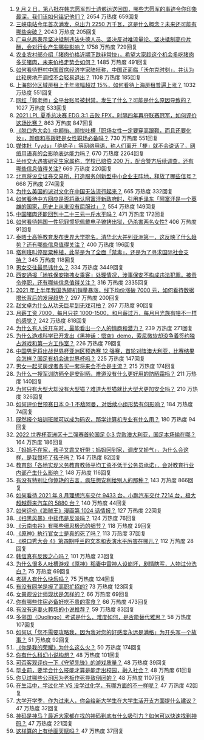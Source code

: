 1. [9 月 2 日，第八批在韩志愿军烈士遗骸运送回国，哪些志愿军的事迹令你印象最深，我们该如何铭记他们？](https://www.zhihu.com/question/482921104) 2654 万热度 659回复
1. [三峡电站今年首次满发，总出力 2250 万千瓦，这是什么概念？未来还可能有哪些突破？](https://www.zhihu.com/question/483602873) 2043 万热度 205回复
1. [广电总局表示坚决抵制违法失德人员、坚决反对唯流量论、坚决抵制高价片酬，会对行业产生哪些影响？](https://www.zhihu.com/question/484136671) 1758 万热度 729回复
1. [农业农村部介绍「猪肉价格近期下跌非常快」，希望大家趁这个机会多吃猪肉多买猪肉，未来价格走势会如何？](https://www.zhihu.com/question/483948816) 1485 万热度 491回复
1. [如何看待野村中国首席经济学家陆挺称，中国正面临「沃尔克时刻」，并认为此轮房地产调控不会轻易退出？](https://www.zhihu.com/question/484169608) 1108 万热度 185回复
1. [上海部分区域房租上半年涨幅超过 15%，如何看待上海房租普遍上涨？](https://www.zhihu.com/question/477906831) 1032 万热度 551回复
1. [网红「郭老师」全平台账号被封禁，发生了什么？可能是什么原因导致的？](https://www.zhihu.com/question/484278775) 1027 万热度 533回复
1. [2021 LPL 夏季总决赛 EDG 3:1 击败 FPX，时隔四年再夺联赛冠军，如何评价这场比赛？](https://www.zhihu.com/question/484262788) 863 万热度 847回复
1. [《脱口秀大会》中颜怡、颜悦吐槽「职场女性一定要穿高跟鞋，而且还要化妆」，颜值和高跟鞋是女性职场必备吗？](https://www.zhihu.com/question/484133067) 730 万热度 551回复
1. [媒体批「yyds」「绝绝子」等网络用语，称人们离开「梗」就不会说话了，网络用语真的会影响表达能力吗？](https://www.zhihu.com/question/484057801) 670 万热度 2264回复
1. [兰州交大遇害研究生家属称，学校已赔偿 200 万，配合警方后续调查，还有哪些信息值得关注?](https://www.zhihu.com/question/484259523) 669 万热度 220回复
1. [北京将设立证券交易所，打造服务创新型中小企业主阵地，释放了哪些信号？](https://www.zhihu.com/question/484298202) 668 万热度 274回复
1. [为什么美国的派对文化在中国无法流行起来？](https://www.zhihu.com/question/20445088) 665 万热度 332回复
1. [如何看待中方回应是否将承认阿富汗新政府时，引用毛泽东「阿富汗是一个英雄的国家，历史上从来没有屈服过」？](https://www.zhihu.com/question/484074143) 554 万热度 149回复
1. [中国猪肉还能回到十二十三元一斤水平吗？](https://www.zhihu.com/question/411052234) 471 万热度 172回复
1. [如何看待韩国一性犯罪惯犯佩戴电子镣铐出狱，仍杀害两名女性?](https://www.zhihu.com/question/483449226) 406 万热度 91回复
1. [泰晤士高等教育发布世界大学排名，清华北大并列亚洲第一，这反映了什么趋势？还有哪些信息值得关注？](https://www.zhihu.com/question/484167535) 400 万热度 196回复
1. [塔利班叫停罂粟种植，此举是为了全面「禁毒」，还是为了寻求国际社会支持？](https://www.zhihu.com/question/483986478) 345 万热度 118回复
1. [男女交往最忌讳什么？](https://www.zhihu.com/question/23151702) 334 万热度 3449回复
1. [西安通报「地铁保安拖拽女乘客」处理情况，涉事保安不构成违法犯罪，被责令停职，还有哪些信息值得关注？](https://www.zhihu.com/question/484183679) 316 万热度 2335回复
1. [2021 年上半年我国洗碗机销量暴涨，线下均价涨破 7000 元，如何看待数据增长背后的发展趋势？](https://www.zhihu.com/question/483941658) 297 万热度 200回复
1. [赵文卓为什么从功夫巨星到无戏可拍？](https://www.zhihu.com/question/483102098) 267 万热度 90回复
1. [月薪工资 7000，每月只花 1000-1500，和月薪过万，每月月光族有啥不一样的感觉？](https://www.zhihu.com/question/392697045) 242 万热度 818回复
1. [为什么有人说开车时，最能看出一个人的情商和潜力？](https://www.zhihu.com/question/465346552) 239 万热度 271回复
1. [为什么游戏科学已开发出《黑神话：悟空》demo，索尼微软却没争着签约独占游戏和第一方工作室？](https://www.zhihu.com/question/483402120) 226 万热度 79回复
1. [中国男足将出战世界杯亚洲区预选赛 12 强赛，首轮对阵澳大利亚，比赛结果会怎样？国足有机会进世界杯吗？](https://www.zhihu.com/question/484214980) 225 万热度 147回复
1. [男女一起买房或者各买一套将来会不会是主流？](https://www.zhihu.com/question/478057106) 215 万热度 174回复
1. [为什么一搜军训防晒全是安耐晒，难道没有什么更好用的防晒霜吗？](https://www.zhihu.com/question/343239595) 211 万热度 140回复
1. [为何只有大型犬却没有大型猫？难道大型猫就比大型犬更加安全吗？](https://www.zhihu.com/question/483717874) 210 万热度 326回复
1. [如何评价世预赛日本 0-1 不敌阿曼，对后续小组形势有何影响？](https://www.zhihu.com/question/484294969) 184 万热度 74回复
1. [既然报个培训班就可以成为码农，那学计算机专业有什么用？](https://www.zhihu.com/question/482941635) 180 万热度 94回复
1. [2022 世界杯亚洲区十二强赛首轮国足 0:3 完败澳大利亚，国足本场输在哪？](https://www.zhihu.com/question/484209444) 164 万热度 186回复
1. [「妈妈不在家，孩子又乖又好带；妈妈回到家，调皮又娇气」，为什么会这样，是我惯坏了孩子吗？](https://www.zhihu.com/question/483973872) 154 万热度 82回复
1. [教育部「各地实现义务教育教师平均工资不低于公务员承诺」，会对教育行业内部产生什么影响？](https://www.zhihu.com/question/483935009) 148 万热度 116回复
1. [有没有特别让你惊艳的古言，疯狂想安利给别人的那种？](https://www.zhihu.com/question/334390853) 143 万热度 866回复
1. [如何看待 2021 年 8 月理想汽车交付 9433 台，小鹏汽车交付 7214 台，极大超越蔚来汽车的 5880 台？](https://www.zhihu.com/question/484041510) 140 万热度 44回复
1. [如何评价《海贼王》漫画第 1024 话情报？](https://www.zhihu.com/question/483898733) 127 万热度 22回复
1. [《扫黑风暴》中裴伟是反派吗？](https://www.zhihu.com/question/481276828) 124 万热度 76回复
1. [《云南虫谷》有哪些细思极恐的细节？](https://www.zhihu.com/question/483513049) 118 万热度 29回复
1. [《原神》执行官女士是真的死了吗？](https://www.zhihu.com/question/484013638) 113 万热度 37回复
1. [《脱口秀大会 4》第四期呼兰的文本和表演水平厉害在哪儿？](https://www.zhihu.com/question/483817283) 112 万热度 28回复
1. [韩信真有反叛之心吗？](https://www.zhihu.com/question/482789039) 101 万热度 23回复
1. [为什么很多人吐槽游戏《原神》稻妻中雷神人设崩坏，剧情瞎写，人物过分洗白？](https://www.zhihu.com/question/484128791) 75 万热度 69回复
1. [考研人有什么快乐吗？](https://www.zhihu.com/question/476100645) 75 万热度 124回复
1. [有没有同学是报了高职扩招的?](https://www.zhihu.com/question/440444523) 73 万热度 123回复
1. [女景观设计师现状是怎样的？](https://www.zhihu.com/question/266010527) 66 万热度 69回复
1. [你有哪些住宿必备好吃不贵的零食？](https://www.zhihu.com/question/342445699) 66 万热度 473回复
1. [有没有追妻火葬场的小说推荐？](https://www.zhihu.com/question/360806849) 59 万热度 83回复
1. [多邻国（Duolingo）考试是什么，难度如何，是否能替代雅思？](https://www.zhihu.com/question/387485450) 58 万热度 107回复
1. [如何以「您不需要攻略我，因为我对您的好感度永远是满格」为开头写一个故事？](https://www.zhihu.com/question/460812900) 51 万热度 92回复
1. [《你是我的荣耀》为什么这么火？](https://www.zhihu.com/question/480463486) 50 万热度 174回复
1. [你有什么科幻小说构想？](https://www.zhihu.com/question/316389064) 48 万热度 101回复
1. [可否客观评价一下《守望先锋》的游戏质量？](https://www.zhihu.com/question/483562094) 48 万热度 39回复
1. [毕业前，要学会什么技能才算是能走出校园，融入社会？](https://www.zhihu.com/question/340857562) 48 万热度 61回复
1. [你见过哪些公司因为老板作死导致倒闭的？](https://www.zhihu.com/question/295095096) 48 万热度 1107回复
1. [在生活中，学过化学 VS 没学过化学，有哪方面的不一样呢？](https://www.zhihu.com/question/482687480) 47 万热度 42回复
1. [大学开学季，作为过来人，你会给新大学生在大学生活开支方面提什么建议？](https://www.zhihu.com/question/484108666) 47 万热度 32回复
1. [神码是神马？最近大家都在找的神码到底有什么吸引力？如何可以快速找到神码？](https://www.zhihu.com/question/483964643) 47 万热度 221回复
1. [这样算的上有绘画天赋吗？](https://www.zhihu.com/question/482341647) 47 万热度 37回复